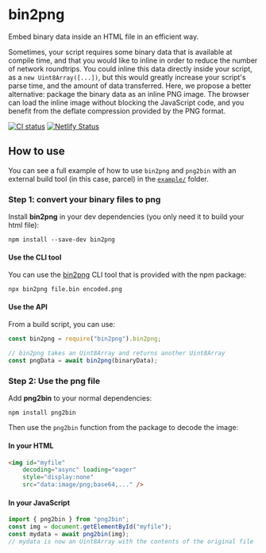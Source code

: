 # bin2png
Embed binary data inside an HTML file in an efficient way.

Sometimes, your script requires some binary data that is available at compile time,
and that you would like to inline in order to reduce the number of network roundtrips.
You could inline this data directly inside your script, as a `new Uint8Array([...])`,
but this would greatly increase your script's parse time, and the amount of data transferred.
Here, we propose a better alternative: package the binary data as an inline PNG image. The browser can load the inline image without blocking the JavaScript code, and you benefit from the deflate compression provided by the PNG format.

[![CI status](https://github.com/lovasoa/bin2png/workflows/Node%20CI/badge.svg)](https://github.com/lovasoa/bin2png/actions)
[![Netlify Status](https://api.netlify.com/api/v1/badges/7f568d67-7de0-45c8-b308-f6f84261f884/deploy-status)](https://app.netlify.com/sites/bin2png-example/deploys)

## How to use

You can see a full example of how to use `bin2png` and `png2bin` with an external build tool (in this case, parcel) in the [`example/`](./example/) folder. 

### Step 1: convert your binary files to png

Install **bin2png** in your dev dependencies (you only need it to build your html file):
```
npm install --save-dev bin2png
```

#### Use the CLI tool

You can use the [bin2png](https://www.npmjs.com/package/bin2png) CLI tool that is provided with the npm package:

```
npx bin2png file.bin encoded.png
```

#### Use the API
From a build script, you can use:

```js
const bin2png = require("bin2png").bin2png;

// bin2png takes an Uint8Array and returns another Uint8Array
const pngData = await bin2png(binaryData);
```


### Step 2: Use the png file


Add **png2bin** to your normal dependencies:

```
npm install png2bin
```

Then use the `png2bin` function from the package to decode the image:

#### In your HTML
```html
<img id="myfile"
    decoding="async" loading="eager"
    style="display:none"
    src="data:image/png;base64,..." />
```

#### In your JavaScript
```js
import { png2bin } from "png2bin";
const img = document.getElementById("myfile");
const mydata = await png2bin(img);
// mydata is now an Uint8Array with the contents of the original file
```
